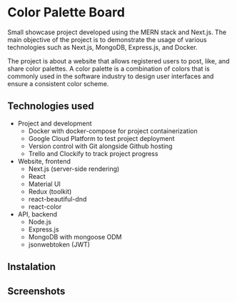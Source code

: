 # Color Palette Board
Small showcase project developed using the MERN stack and Next.js. The main objective of the project is to demonstrate the usage of various technologies such as Next.js, MongoDB, Express.js, and Docker.

The project is about a website that allows registered users to post, like, and share color palettes. A color palette is a combination of colors that is commonly used in the software industry to design user interfaces and ensure a consistent color scheme.

## Technologies used
 - Project and development
   - Docker with docker-compose for project containerization
   - Google Cloud Platform to test project deployment
   - Version control with Git alongside Github hosting
   - Trello and Clockify to track project progress
 - Website, frontend
   - Next.js (server-side rendering)
   - React
   - Material UI
   - Redux (toolkit)
   - react-beautiful-dnd
   - react-color
 - API, backend
   - Node.js
   - Express.js
   - MongoDB with mongoose ODM
   - jsonwebtoken (JWT)

## Instalation


## Screenshots

